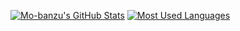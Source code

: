 [![Mo-banzu's GitHub Stats](https://github-readme-stats.vercel.app/api?username=hellterhead&show_icons=true&theme=algolia)](https://github.com/hellterhead)
[![Most Used Languages](https://github-readme-stats.vercel.app/api/top-langs/?username=hellterhead&layout=compact&theme=algolia)](https://github.com/hellterhead)
